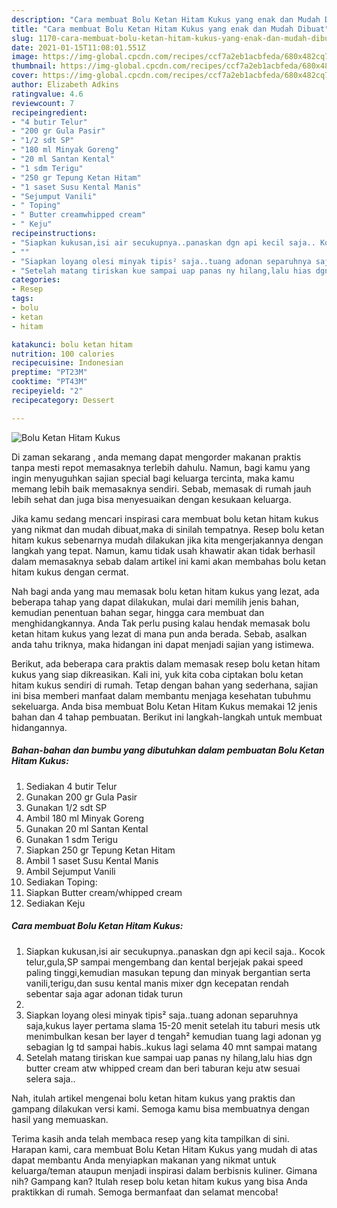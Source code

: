 ```yaml
---
description: "Cara membuat Bolu Ketan Hitam Kukus yang enak dan Mudah Dibuat"
title: "Cara membuat Bolu Ketan Hitam Kukus yang enak dan Mudah Dibuat"
slug: 1170-cara-membuat-bolu-ketan-hitam-kukus-yang-enak-dan-mudah-dibuat
date: 2021-01-15T11:08:01.551Z
image: https://img-global.cpcdn.com/recipes/ccf7a2eb1acbfeda/680x482cq70/bolu-ketan-hitam-kukus-foto-resep-utama.jpg
thumbnail: https://img-global.cpcdn.com/recipes/ccf7a2eb1acbfeda/680x482cq70/bolu-ketan-hitam-kukus-foto-resep-utama.jpg
cover: https://img-global.cpcdn.com/recipes/ccf7a2eb1acbfeda/680x482cq70/bolu-ketan-hitam-kukus-foto-resep-utama.jpg
author: Elizabeth Adkins
ratingvalue: 4.6
reviewcount: 7
recipeingredient:
- "4 butir Telur"
- "200 gr Gula Pasir"
- "1/2 sdt SP"
- "180 ml Minyak Goreng"
- "20 ml Santan Kental"
- "1 sdm Terigu"
- "250 gr Tepung Ketan Hitam"
- "1 saset Susu Kental Manis"
- "Sejumput Vanili"
- " Toping"
- " Butter creamwhipped cream"
- " Keju"
recipeinstructions:
- "Siapkan kukusan,isi air secukupnya..panaskan dgn api kecil saja.. Kocok telur,gula,SP sampai mengembang dan kental berjejak pakai speed paling tinggi,kemudian masukan tepung dan minyak bergantian serta vanili,terigu,dan susu kental manis mixer dgn kecepatan rendah sebentar saja agar adonan tidak turun"
- ""
- "Siapkan loyang olesi minyak tipis² saja..tuang adonan separuhnya saja,kukus layer pertama slama 15-20 menit setelah itu taburi mesis utk menimbulkan kesan ber layer d tengah² kemudian tuang lagi adonan yg sebagian lg td sampai habis..kukus lagi selama 40 mnt sampai matang"
- "Setelah matang tiriskan kue sampai uap panas ny hilang,lalu hias dgn butter cream atw whipped cream dan beri taburan keju atw sesuai selera saja.."
categories:
- Resep
tags:
- bolu
- ketan
- hitam

katakunci: bolu ketan hitam 
nutrition: 100 calories
recipecuisine: Indonesian
preptime: "PT23M"
cooktime: "PT43M"
recipeyield: "2"
recipecategory: Dessert

---
```



![Bolu Ketan Hitam Kukus](https://img-global.cpcdn.com/recipes/ccf7a2eb1acbfeda/680x482cq70/bolu-ketan-hitam-kukus-foto-resep-utama.jpg)

Di zaman  sekarang , anda memang dapat mengorder makanan praktis tanpa mesti repot memasaknya terlebih dahulu. Namun, bagi kamu yang ingin menyuguhkan sajian special bagi keluarga tercinta, maka kamu memang lebih baik memasaknya sendiri. Sebab, memasak di rumah jauh lebih sehat dan juga bisa menyesuaikan dengan kesukaan keluarga.

Jika kamu sedang mencari inspirasi cara membuat bolu ketan hitam kukus yang nikmat dan mudah dibuat,maka di sinilah tempatnya. Resep bolu ketan hitam kukus  sebenarnya mudah dilakukan jika kita mengerjakannya dengan langkah yang tepat. Namun, kamu tidak usah khawatir akan tidak berhasil dalam memasaknya 
sebab dalam artikel ini kami akan membahas bolu ketan hitam kukus dengan cermat.  



Nah bagi anda yang mau memasak bolu ketan hitam kukus yang lezat, ada beberapa tahap yang dapat dilakukan, mulai dari memilih jenis bahan, kemudian penentuan bahan segar, hingga cara membuat dan menghidangkannya. Anda Tak perlu pusing kalau hendak memasak bolu ketan hitam kukus yang lezat di mana pun anda berada. Sebab, asalkan anda  tahu triknya, maka hidangan ini dapat menjadi sajian yang istimewa.

Berikut, ada beberapa cara praktis  dalam memasak resep bolu ketan hitam kukus yang siap dikreasikan. Kali ini, yuk kita coba ciptakan bolu ketan hitam kukus sendiri di rumah. Tetap dengan bahan yang sederhana, sajian ini bisa memberi manfaat dalam membantu menjaga kesehatan tubuhmu sekeluarga. Anda bisa membuat Bolu Ketan Hitam Kukus memakai 12 jenis bahan dan 4 tahap pembuatan. Berikut ini langkah-langkah untuk membuat hidangannya.

<!--inarticleads1-->

##### Bahan-bahan dan bumbu yang dibutuhkan dalam pembuatan Bolu Ketan Hitam Kukus:

1. Sediakan 4 butir Telur
1. Gunakan 200 gr Gula Pasir
1. Gunakan 1/2 sdt SP
1. Ambil 180 ml Minyak Goreng
1. Gunakan 20 ml Santan Kental
1. Gunakan 1 sdm Terigu
1. Siapkan 250 gr Tepung Ketan Hitam
1. Ambil 1 saset Susu Kental Manis
1. Ambil Sejumput Vanili
1. Sediakan  Toping:
1. Siapkan  Butter cream/whipped cream
1. Sediakan  Keju




<!--inarticleads2-->

##### Cara membuat Bolu Ketan Hitam Kukus:

1. Siapkan kukusan,isi air secukupnya..panaskan dgn api kecil saja.. Kocok telur,gula,SP sampai mengembang dan kental berjejak pakai speed paling tinggi,kemudian masukan tepung dan minyak bergantian serta vanili,terigu,dan susu kental manis mixer dgn kecepatan rendah sebentar saja agar adonan tidak turun
1. 
1. Siapkan loyang olesi minyak tipis² saja..tuang adonan separuhnya saja,kukus layer pertama slama 15-20 menit setelah itu taburi mesis utk menimbulkan kesan ber layer d tengah² kemudian tuang lagi adonan yg sebagian lg td sampai habis..kukus lagi selama 40 mnt sampai matang
1. Setelah matang tiriskan kue sampai uap panas ny hilang,lalu hias dgn butter cream atw whipped cream dan beri taburan keju atw sesuai selera saja..




Nah, itulah artikel mengenai  bolu ketan hitam kukus  yang praktis dan gampang dilakukan versi kami. Semoga kamu bisa membuatnya dengan hasil yang memuaskan. 

Terima kasih anda telah membaca resep yang kita tampilkan di sini. Harapan kami, cara membuat  Bolu Ketan Hitam Kukus yang mudah di atas dapat membantu Anda menyiapkan makanan yang nikmat untuk keluarga/teman ataupun menjadi inspirasi dalam berbisnis kuliner. Gimana nih? Gampang kan? Itulah resep bolu ketan hitam kukus yang bisa Anda praktikkan di rumah. Semoga bermanfaat dan selamat mencoba!

